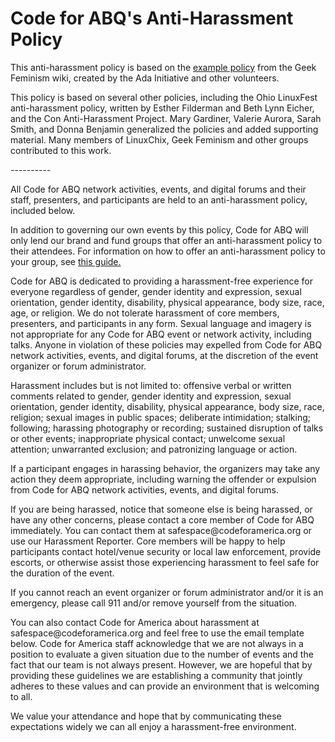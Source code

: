 <h1>Code for ABQ's Anti-Harassment Policy</h1>

<p>This anti-harassment policy is based on the <a href="http://geekfeminism.wikia.com/wiki/Conference_anti-harassment/Policy">example policy</a> from the Geek Feminism wiki, created by the Ada Initiative and other volunteers.

<p>This policy is based on several other policies, including the Ohio LinuxFest anti-harassment policy, written by Esther Filderman and Beth Lynn Eicher, and the Con Anti-Harassment Project. Mary Gardiner, Valerie Aurora, Sarah Smith, and Donna Benjamin generalized the policies and added supporting material. Many members of LinuxChix, Geek Feminism and other groups contributed to this work.

<p>----------

<p>All Code for ABQ network activities, events, and digital forums and their staff, presenters, and participants are held to an anti-harassment policy, included below.

<p>In addition to governing our own events by this policy, Code for ABQ will only lend our brand and fund groups that offer an anti-harassment policy to their attendees. For information on how to offer an anti-harassment policy to your group, see <a href="https://docs.google.com/document/d/1Zg2FDt7awgfCmdcbzMwKHMb1A7KDOhs_z7ibCb3TLLQ/edit">this guide.<a>

<p>Code for ABQ is dedicated to providing a harassment-free experience for everyone regardless of gender, gender identity and expression, sexual orientation, gender identity, disability, physical appearance, body size, race, age, or religion. We do not tolerate harassment of core members, presenters, and participants in any form. Sexual language and imagery is not appropriate for any Code for ABQ event or network activity, including talks. Anyone in violation of these policies may expelled from Code for ABQ network activities, events, and digital forums, at the discretion of the event organizer or forum administrator.

<p>Harassment includes but is not limited to: offensive verbal or written comments related to gender, gender identity and expression, sexual orientation, gender identity, disability, physical appearance, body size, race, religion; sexual images in public spaces; deliberate intimidation; stalking; following; harassing photography or recording; sustained disruption of talks or other events; inappropriate physical contact; unwelcome sexual attention; unwarranted exclusion; and patronizing language or action.

<p>If a participant engages in harassing behavior, the organizers may take any action they deem appropriate, including warning the offender or expulsion from Code for ABQ network activities, events, and digital forums. 

<p>If you are being harassed, notice that someone else is being harassed, or have any other concerns, please contact a core member of Code for ABQ immediately. You can contact them at safespace@codeforamerica.org or use our Harassment Reporter. Core members will be happy to help participants contact hotel/venue security or local law enforcement, provide escorts, or otherwise assist those experiencing harassment to feel safe for the duration of the event.

<p>If you cannot reach an event organizer or forum administrator and/or it is an emergency, please call 911 and/or remove yourself from the situation. 

<p>You can also contact Code for America about harassment at safespace@codeforamerica.org and feel free to use the email template below. Code for America staff acknowledge that we are not always in a position to evaluate a given situation due to the number of events and the fact that our team is not always present. However, we are hopeful that by providing these guidelines we are establishing a community that jointly adheres to these values and can provide an environment that is welcoming to all.

<p>We value your attendance and hope that by communicating these expectations widely we can all enjoy a harassment-free environment.






